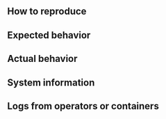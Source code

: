 ## How to reproduce

## Expected behavior

## Actual behavior

## System information

## Logs from operators or containers